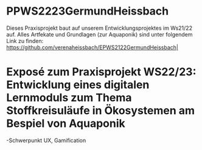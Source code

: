 # PPWS2223GermundHeissbach
Dieses Praxisprojekt baut auf unserem Entwicklungsprojektes im Ws21/22 auf. Alles Artfekate und Grundlagen (zur Aquaponik) sind unter folgendem Link zu finden:  https://github.com/verenaheissbach/EPWS2122GermundHeissbach|

# Exposé zum Praxisprojekt WS22/23: Entwicklung eines digitalen Lernmoduls zum Thema Stoffkreisuläufe in Ökosystemen am Bespiel von Aquaponik

-Schwerpunkt UX, Gamification

